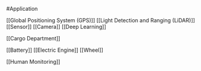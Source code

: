 #Application 

[[Global Positioning System (GPS)]]
[[Light Detection and Ranging (LiDAR)]]
[[Sensor]]
[[Camera]]
[[Deep Learning]]

[[Cargo Department]]

[[Battery]]
[[Electric Engine]]
[[Wheel]]

[[Human Monitoring]]